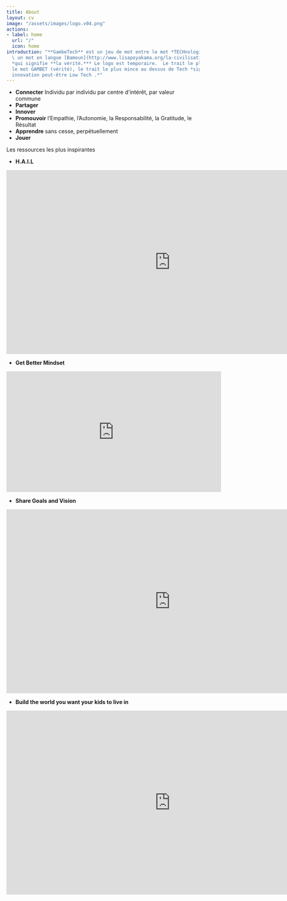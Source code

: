 ```yaml
---
title: About
layout: cv
image: "/assets/images/logo.v04.png"
actions:
- label: home
  url: "/"
  icon: home
introduction: "**GambeTech** est un jeu de mot entre le mot *TECHnologie* et  *nGAMBEKET*
  \ un mot en langue [Bamoun](http://www.lisapoyakama.org/la-civilisation-bamoun/)
  *qui signifie **la vérité.*** Le logo est temporaire.  Le trait le plus gros souligne
  le mot GAMBET (vérité), le trait le plus mince au dessus de Tech *signifie qu'une
  innovation peut-être Low Tech .*"
---
```


* **Connecter** Individu par individu par centre d'intérêt, par valeur commune 
* **Partager**
* **Innover**
* **Promouvoir** l’Empathie, l’Autonomie, la Responsabilité, la Gratitude, le Résultat
* **Apprendre** sans cesse, perpétuellement
* **Jouer**

Les ressources les plus inspirantes

*  **H.A.I.L**
<iframe width="854" height="480" src="https://embed.ted.com/talks/lang/fr/julian_treasure_how_to_speak_so_that_people_want_to_listen" frameborder="0" scrolling="no" allowfullscreen></iframe>

*  **Get Better Mindset**
<iframe width="560" height="315" src="https://www.youtube.com/embed/QXN35r2_20s?rel=0&amp;start=113" frameborder="0" allow="autoplay; encrypted-media" allowfullscreen></iframe>

*  **Share Goals and Vision**
<iframe width="854" height="480"  src="https://embed.ted.com/talks/lang/en/john_doerr_why_the_secret_to_success_is_setting_the_right_goals"  frameborder="0" scrolling="no" allowfullscreen></iframe>

*  **Build the world you want your kids to live in**
<iframe width="854" height="480" src="https://embed.ted.com/talks/lang/en/brett_hennig_what_if_we_replaced_politicians_with_randomly_selected_people"  frameborder="0" scrolling="no" allowfullscreen></iframe>

